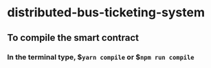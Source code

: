 # distributed-bus-ticketing-system

## To compile the smart contract

### In the terminal type, $`yarn compile` or $`npm run compile`

